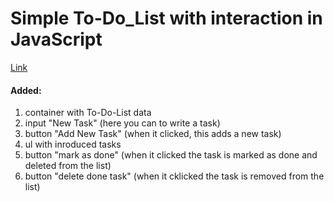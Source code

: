 # Simple To-Do_List with interaction in JavaScript

[Link](https://mrpenguin-dev.github.io/To-Do-List--JavaScript/)

#### Added:
1. container with To-Do-List data
2. input "New Task" (here you can to write a task)
3. button "Add New Task" (when it clicked, this adds a new task)
4. ul with inroduced tasks
5. button "mark as done" (when it clicked the task is marked as done and deleted from the list)
6. button "delete done task" (when it cklicked the task is removed from the list)
